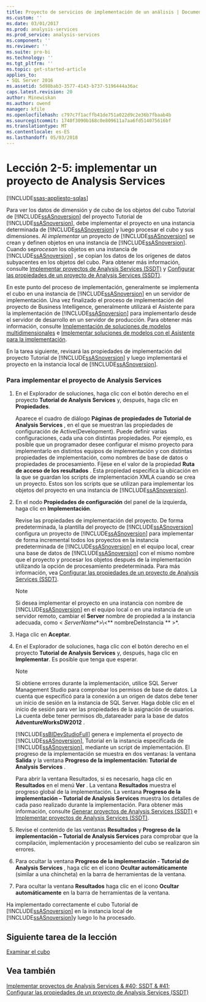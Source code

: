 ```yaml
---
title: Proyecto de servicios de implementación de un análisis | Documentos de Microsoft
ms.custom: ''
ms.date: 03/01/2017
ms.prod: analysis-services
ms.prod_service: analysis-services
ms.component: ''
ms.reviewer: ''
ms.suite: pro-bi
ms.technology: ''
ms.tgt_pltfrm: ''
ms.topic: get-started-article
applies_to:
- SQL Server 2016
ms.assetid: 5d98bab3-3577-4143-b737-5196444a36ac
caps.latest.revision: 20
author: Minewiskan
ms.author: owend
manager: kfile
ms.openlocfilehash: c797c7f1acffb41de751a022d9c2e36b7fbaab4b
ms.sourcegitcommit: 1740f3090b168c0e809611a7aa6fd514075616bf
ms.translationtype: MT
ms.contentlocale: es-ES
ms.lasthandoff: 05/03/2018
---
```

# <a name="lesson-2-5---deploying-an-analysis-services-project"></a>Lección 2-5: implementar un proyecto de Analysis Services
[!INCLUDE[ssas-appliesto-sqlas](../includes/ssas-appliesto-sqlas.md)]

Para ver los datos de dimensión y de cubo de los objetos del cubo Tutorial de [!INCLUDE[ssASnoversion](../includes/ssasnoversion-md.md)] del proyecto Tutorial de [!INCLUDE[ssASnoversion](../includes/ssasnoversion-md.md)], debe implementar el proyecto en una instancia determinada de [!INCLUDE[ssASnoversion](../includes/ssasnoversion-md.md)] y luego procesar el cubo y sus dimensiones. Al *implementar* un proyecto de [!INCLUDE[ssASnoversion](../includes/ssasnoversion-md.md)] se crean y definen objetos en una instancia de [!INCLUDE[ssASnoversion](../includes/ssasnoversion-md.md)]. Cuando se*procesan* los objetos en una instancia de [!INCLUDE[ssASnoversion](../includes/ssasnoversion-md.md)] , se copian los datos de los orígenes de datos subyacentes en los objetos del cubo. Para obtener más información, consulte [Implementar proyectos de Analysis Services &#40;SSDT&#41;](../analysis-services/multidimensional-models/deploy-analysis-services-projects-ssdt.md) y [Configurar las propiedades de un proyecto de Analysis Services &#40;SSDT&#41;](../analysis-services/multidimensional-models/configure-analysis-services-project-properties-ssdt.md).  
  
En este punto del proceso de implementación, generalmente se implementa el cubo en una instancia de [!INCLUDE[ssASnoversion](../includes/ssasnoversion-md.md)] en un servidor de implementación. Una vez finalizado el proceso de implementación del proyecto de Business Intelligence, generalmente utilizará el Asistente para la implementación de [!INCLUDE[ssASnoversion](../includes/ssasnoversion-md.md)] para implementarlo desde el servidor de desarrollo en un servidor de producción. Para obtener más información, consulte [Implementación de soluciones de modelos multidimensionales](../analysis-services/multidimensional-models/multidimensional-model-solution-deployment.md) e [Implementar soluciones de modelos con el Asistente para la implementación](../analysis-services/multidimensional-models/deploy-model-solutions-using-the-deployment-wizard.md).  
  
En la tarea siguiente, revisará las propiedades de implementación del proyecto Tutorial de [!INCLUDE[ssASnoversion](../includes/ssasnoversion-md.md)] y luego implementará el proyecto en la instancia local de [!INCLUDE[ssASnoversion](../includes/ssasnoversion-md.md)].  
  
### <a name="to-deploy-the-analysis-services-project"></a>Para implementar el proyecto de Analysis Services  
  
1.  En el Explorador de soluciones, haga clic con el botón derecho en el proyecto **Tutorial de Analysis Services** y, después, haga clic en **Propiedades**.  
  
    Aparece el cuadro de diálogo **Páginas de propiedades de Tutorial de Analysis Services** , en el que se muestran las propiedades de configuración de Active(Development). Puede definir varias configuraciones, cada una con distintas propiedades. Por ejemplo, es posible que un programador desee configurar el mismo proyecto para implementarlo en distintos equipos de implementación y con distintas propiedades de implementación, como nombres de base de datos o propiedades de procesamiento. Fíjese en el valor de la propiedad **Ruta de acceso de los resultados** . Esta propiedad especifica la ubicación en la que se guardan los scripts de implementación XMLA cuando se crea un proyecto. Estos son los scripts que se utilizan para implementar los objetos del proyecto en una instancia de [!INCLUDE[ssASnoversion](../includes/ssasnoversion-md.md)].  
  
2.  En el nodo **Propiedades de configuración** del panel de la izquierda, haga clic en **Implementación**.  
  
    Revise las propiedades de implementación del proyecto. De forma predeterminada, la plantilla del proyecto de [!INCLUDE[ssASnoversion](../includes/ssasnoversion-md.md)] configura un proyecto de [!INCLUDE[ssASnoversion](../includes/ssasnoversion-md.md)] para implementar de forma incremental todos los proyectos en la instancia predeterminada de [!INCLUDE[ssASnoversion](../includes/ssasnoversion-md.md)] en el equipo local, crear una base de datos de [!INCLUDE[ssASnoversion](../includes/ssasnoversion-md.md)] con el mismo nombre que el proyecto y procesar los objetos después de la implementación utilizando la opción de procesamiento predeterminada. Para más información, vea [Configurar las propiedades de un proyecto de Analysis Services &#40;SSDT&#41;](../analysis-services/multidimensional-models/configure-analysis-services-project-properties-ssdt.md).  
  
    > [!NOTE]  
    > Si desea implementar el proyecto en una instancia con nombre de [!INCLUDE[ssASnoversion](../includes/ssasnoversion-md.md)] en el equipo local o en una instancia de un servidor remoto, cambiar el **Server** nombre de propiedad a la instancia adecuada, como \<  *ServerName**>\\<** nombreDeInstancia ** >*.  
  
3.  Haga clic en **Aceptar**.  
  
4.  En el Explorador de soluciones, haga clic con el botón derecho en el proyecto **Tutorial de Analysis Services** y, después, haga clic en **Implementar**. Es posible que tenga que esperar.  
  
    > [!NOTE]  
    > Si obtiene errores durante la implementación, utilice SQL Server Management Studio para comprobar los permisos de base de datos. La cuenta que especificó para la conexión a un origen de datos debe tener un inicio de sesión en la instancia de SQL Server. Haga doble clic en el inicio de sesión para ver las propiedades de la asignación de usuarios. La cuenta debe tener permisos db_datareader para la base de datos **AdventureWorksDW2012** .  
  
    [!INCLUDE[ssBIDevStudioFull](../includes/ssbidevstudiofull-md.md)] genera e implementa el proyecto de [!INCLUDE[ssASnoversion](../includes/ssasnoversion-md.md)], Tutorial en la instancia especificada de [!INCLUDE[ssASnoversion](../includes/ssasnoversion-md.md)], mediante un script de implementación. El progreso de la implementación se muestra en dos ventanas: la ventana **Salida** y la ventana **Progreso de la implementación: Tutorial de Analysis Services** .  
  
    Para abrir la ventana Resultados, si es necesario, haga clic en **Resultados** en el menú **Ver** . La ventana **Resultados** muestra el progreso global de la implementación. La ventana **Progreso de la implementación – Tutorial de Analysis Services** muestra los detalles de cada paso realizado durante la implementación. Para obtener más información, consulte [Generar proyectos de Analysis Services &#40;SSDT&#41;](../analysis-services/multidimensional-models/build-analysis-services-projects-ssdt.md) e [Implementar proyectos de Analysis Services &#40;SSDT&#41;](../analysis-services/multidimensional-models/deploy-analysis-services-projects-ssdt.md).  
  
5.  Revise el contenido de las ventanas **Resultados** y **Progreso de la implementación – Tutorial de Analysis Services** para comprobar que la compilación, implementación y procesamiento del cubo se realizaron sin errores.  
  
6.  Para ocultar la ventana **Progreso de la implementación - Tutorial de Analysis Services** , haga clic en el icono **Ocultar automáticamente** (similar a una chincheta) en la barra de herramientas de la ventana.  
  
7.  Para ocultar la ventana **Resultados** haga clic en el icono **Ocultar automáticamente** en la barra de herramientas de la ventana.  
  
Ha implementado correctamente el cubo Tutorial de [!INCLUDE[ssASnoversion](../includes/ssasnoversion-md.md)] en la instancia local de [!INCLUDE[ssASnoversion](../includes/ssasnoversion-md.md)]y luego lo ha procesado.  
  
## <a name="next-task-in-lesson"></a>Siguiente tarea de la lección  
[Examinar el cubo](../analysis-services/lesson-2-6-browsing-the-cube.md)  
  
## <a name="see-also"></a>Vea también  
[Implementar proyectos de Analysis Services & #40; SSDT & #41;](../analysis-services/multidimensional-models/deploy-analysis-services-projects-ssdt.md)  
[Configurar las propiedades de un proyecto de Analysis Services &#40;SSDT&#41;](../analysis-services/multidimensional-models/configure-analysis-services-project-properties-ssdt.md)  
  
  
  
